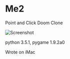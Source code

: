 # Me2
Point and Click Doom Clone

![Screenshot](/Me2/screenshot.png?raw=true "Optional Title")

python 3.5.1, pygame 1.9.2a0

Wrote on iMac
